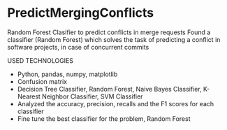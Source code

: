 # PredictMergingConflicts
Random Forest Clasifier to predict conflicts in merge requests
Found a classifier (Random Forest) which solves the task of predicting a conflict in software projects, in case of concurrent commits

USED TECHNOLOGIES
- Python, pandas, numpy, matplotlib
- Confusion matrix
- Decision Tree Classifier, Random Forest, Naive Bayes Classifier, K-Nearest Neighbor Classifier, SVM Classifier
- Analyzed the accuracy, precision, recalls and the F1 scores for each classifier
- Fine tune the best classifier for the problem, Random Forest
